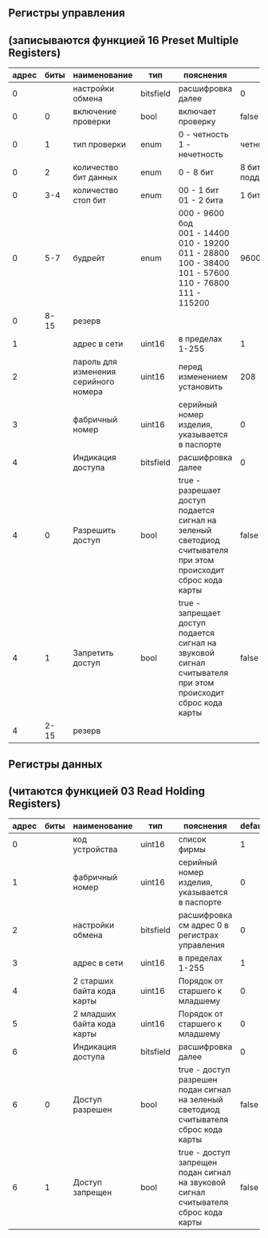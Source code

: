 
## Регистры управления 
## (записываются функцией 16 Preset Multiple Registers)
|адрес|биты|наименование|тип|пояснения|default
|---|---|---|---|---|---|
0||настройки обмена|bitsfield|расшифровка далее|0
0|0|включение проверки|bool|включает проверку|false
0|1|тип проверки|enum|0 - четность<br> 1 - нечетность|четность
0|2|количество бит данных|enum|0 - 8 бит|8 бит (другие не поддерживаются)
0|3-4|количество стоп бит|enum|00 - 1 бит<br/> 01 - 2 бита|1 бит
0|5-7|будрейт|enum|000 - 9600 бод<br> 001 - 14400<br> 010 - 19200<br> 011 - 28800<br>100 - 38400<br>101 - 57600<br>110 - 76800<br>111 - 115200|9600
0|8-15|резерв
1||адрес в сети|uint16|в пределах 1-255|1
2||пароль для изменения серийного номера|uint16|перед изменением установить|208
3||фабричный номер|uint16|серийный номер изделия, указывается в паспорте|0
4||Индикация доступа|bitsfield|расшифровка далее|0
4|0|Разрешить доступ|bool|true - разрешает доступ<br>подается сигнал на зеленый светодиод считывателя<br>при этом происходит сброс кода карты|false
4|1|Запретить доступ|bool|true - запрещает доступ<br>подается сигнал на звуковой сигнал считывателя<br>при этом происходит сброс кода карты|false
4|2-15|резерв



## Регистры данных 
## (читаются функцией 03 Read Holding Registers)
|адрес|биты|наименование|тип|пояснения|default
|---|---|---|---|---|---|
0||код устройства|uint16|список фирмы|1
1||фабричный номер|uint16|серийный номер изделия, указывается в паспорте|0
2||настройки обмена|bitsfield|расшифровка см адрес 0 в регистрах управления|0
3||адрес в сети|uint16|в пределах 1-255|1
4||2 cтарших байта кода карты|uint16|Порядок от старшего к младшему|0
5||2 младших байта кода карты|uint16|Порядок от старшего к младшему|0
6||Индикация доступа|bitsfield|расшифровка далее|0
6|0|Доступ разрешен|bool|true - доступ разрешен<br>подан сигнал на зеленый светодиод считывателя<br>сброс кода карты|false
6|1|Доступ запрещен|bool|true - доступ запрещен<br>подан сигнал на звуковой сигнал считывателя<br>сброс кода карты|false
              